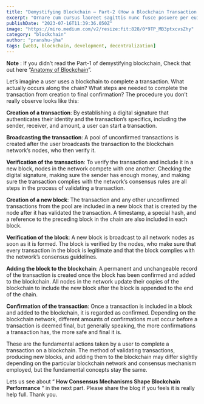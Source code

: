 ```yaml
---
title: "Demystifying Blockchain — Part-2 (How a Blockchain Transaction works)"
excerpt: "Ornare cum cursus laoreet sagittis nunc fusce posuere per euismod dis vehicula a, semper fames lacus maecenas dictumst pulvinar neque enim non potenti. Torquent hac sociosqu eleifend potenti."
publishDate: "2023-07-16T11:39:36.050Z"
image: "https://miro.medium.com/v2/resize:fit:828/0*9TP_MB3ptxcvsZhy"
category: "blockchain"
author: "pranshu-jha"
tags: [web3, blockchain, development, decentralization]
---
```


**Note** : If you didn’t read the Part-1 of demystifying blockchain, Check that out here “[Anatomy of Blockchain](https://medium.com/@hlodevs/demystifying-blockchain-part-1-anatomy-of-a-blockchain-4dfb50461145)”.

Let’s imagine a user uses a blockchain to complete a transaction. What actually occurs along the chain? What steps are needed to complete the transaction from creation to final confirmation? The procedure you don’t really observe looks like this:

**Creation of a transaction**: By establishing a digital signature that authenticates their identity and the transaction’s specifics, including the sender, receiver, and amount, a user can start a transaction.

**Broadcasting the transaction**: A pool of unconfirmed transactions is created after the user broadcasts the transaction to the blockchain network’s nodes, who then verify it.

**Verification of the transaction**: To verify the transaction and include it in a new block, nodes in the network compete with one another. Checking the digital signature, making sure the sender has enough money, and making sure the transaction complies with the network’s consensus rules are all steps in the process of validating a transaction.

**Creation of a new block**: The transaction and any other unconfirmed transactions from the pool are included in a new block that is created by the node after it has validated the transaction. A timestamp, a special hash, and a reference to the preceding block in the chain are also included in each block.

**Verification of the block**: A new block is broadcast to all network nodes as soon as it is formed. The block is verified by the nodes, who make sure that every transaction in the block is legitimate and that the block complies with the network’s consensus guidelines.

**Adding the block to the blockchain**: A permanent and unchangeable record of the transaction is created once the block has been confirmed and added to the blockchain. All nodes in the network update their copies of the blockchain to include the new block after the block is appended to the end of the chain.

**Confirmation of the transaction**: Once a transaction is included in a block and added to the blockchain, it is regarded as confirmed. Depending on the blockchain network, different amounts of confirmations must occur before a transaction is deemed final, but generally speaking, the more confirmations a transaction has, the more safe and final it is.

These are the fundamental actions taken by a user to complete a transaction on a blockchain. The method of validating transactions, producing new blocks, and adding them to the blockchain may differ slightly depending on the particular blockchain network and consensus mechanism employed, but the fundamental concepts stay the same.

Lets us see about “ **How Consensus Mechanisms Shape Blockchain Performance** “ in the next part. Please share the blog if you feels it is really help full. Thank you.
